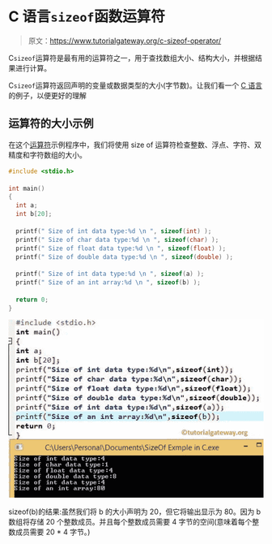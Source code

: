 # C 语言`sizeof`函数运算符

> 原文：<https://www.tutorialgateway.org/c-sizeof-operator/>

C`sizeof`运算符是最有用的运算符之一，用于查找数组大小、结构大小，并根据结果进行计算。

C`sizeof`运算符返回声明的变量或数据类型的大小(字节数)。让我们看一个 [C 语言](https://www.tutorialgateway.org/c-programming/)的例子，以便更好的理解

## 运算符的大小示例

在这个[运算符](https://www.tutorialgateway.org/c-programming-operators/)示例程序中，我们将使用 size of 运算符检查整数、浮点、字符、双精度和字符数组的大小。

```c
#include <stdio.h>

int main()
{
  int a;
  int b[20];

  printf(" Size of int data type:%d \n ", sizeof(int) );
  printf(" Size of char data type:%d \n ", sizeof(char) );
  printf(" Size of float data type:%d \n ", sizeof(float) );
  printf(" Size of double data type:%d \n ", sizeof(double) );

  printf(" Size of int data type:%d \n ", sizeof(a) ); 
  printf(" Size of an int array:%d \n ", sizeof(b) );

  return 0;
}
```

![C SizeOf Operator](img/32e17e0dc17c8e0bb1000cdd002fd1cc.png)

sizeof(b)的结果:虽然我们将 b 的大小声明为 20，但它将输出显示为 80。因为 b 数组将存储 20 个整数成员。并且每个整数成员需要 4 字节的空间(意味着每个整数成员需要 20 * 4 字节。)